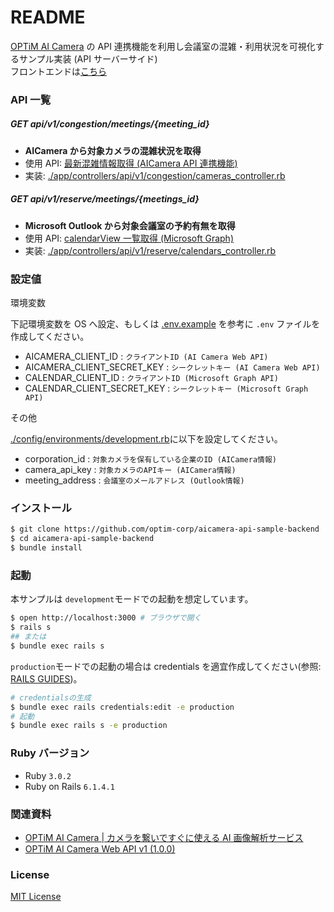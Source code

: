 # README

[OPTiM AI Camera](https://www.optim.cloud/services/ai-camera/) の API 連携機能を利用し会議室の混雑・利用状況を可視化するサンプル実装 (API サーバーサイド)  
フロントエンドは[こちら](https://github.com/optim-corp/aicamera-api-sample-frontend)

### API 一覧

##### GET api/v1/congestion/meetings/{meeting_id}

- **AICamera から対象カメラの混雑状況を取得**
- 使用 API: [最新混雑情報取得 (AICamera API 連携機能)](https://api.camera-lite.ai.optim.cloud/v1/corporation/{corporation_id}/camera/{camera_api_key}/congestion/latest)
- 実装: [./app/controllers/api/v1/congestion/cameras_controller.rb](app/controllers/api/v1/congestion/cameras_controller.rb)

##### GET api/v1/reserve/meetings/{​​​​​meetings_id}​​​​

- **Microsoft Outlook から対象会議室の予約有無を取得**
- 使用 API: [calendarView 一覧取得 (Microsoft Graph)](https://docs.microsoft.com/ja-jp/graph/api/user-list-calendarview?view=graph-rest-1.0&tabs=http)
- 実装: [./app/controllers/api/v1/reserve/calendars_controller.rb](app/controllers/api/v1/reserve/calendars_controller.rb)

### 設定値

環境変数

下記環境変数を OS へ設定、もしくは [.env.example](./.env.example) を参考に `.env` ファイルを作成してください。

- AICAMERA_CLIENT_ID : `クライアントID (AI Camera Web API)`
- AICAMERA_CLIENT_SECRET_KEY : `シークレットキー (AI Camera Web API)`
- CALENDAR_CLIENT_ID : `クライアントID (Microsoft Graph API)`
- CALENDAR_CLIENT_SECRET_KEY : `シークレットキー (Microsoft Graph API)`

その他

[./config/environments/development.rb](./config/environments/development.rb)に以下を設定してください。

- corporation_id : `対象カメラを保有している企業のID (AICamera情報)`
- camera_api_key : `対象カメラのAPIキー (AICamera情報)`
- meeting_address : `会議室のメールアドレス (Outlook情報)`

### インストール

```sh
$ git clone https://github.com/optim-corp/aicamera-api-sample-backend
$ cd aicamera-api-sample-backend
$ bundle install
```

### 起動

本サンプルは `development`モードでの起動を想定しています。

```sh
$ open http://localhost:3000 # ブラウザで開く
$ rails s
## または
$ bundle exec rails s
```

`production`モードでの起動の場合は credentials を適宜作成してください(参照: [RAILS GUIDES](https://edgeguides.rubyonrails.org/security.html#custom-credentials))。

```sh
# credentialsの生成
$ bundle exec rails credentials:edit -e production
# 起動
$ bundle exec rails s -e production
```

### Ruby バージョン

- Ruby `3.0.2`
- Ruby on Rails `6.1.4.1`

### 関連資料

- [OPTiM AI Camera | カメラを繋いですぐに使える AI 画像解析サービス](https://www.optim.cloud/services/ai-camera/)
- [OPTiM AI Camera Web API v1 (1.0.0)](https://developer-docs.camera-lite.ai.optim.cloud)

### License

[MIT License](./LICENSE)
